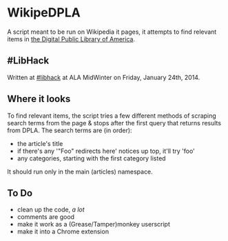 # WikipeDPLA

A script meant to be run on Wikipedia it pages, it attempts to find relevant items in [the Digital Public Library of America](http://dp.la/).

## #LibHack

Written at [#libhack](http://www.libhack.org) at ALA MidWinter on Friday, January 24th, 2014.

## Where it looks

To find relevant items, the script tries a few different methods of scraping search terms from the page & stops after the first query that returns results from DPLA. The search terms are (in order):

- the article's title
- if there's any '"Foo" redirects here' notices up top, it'll try 'foo'
- any categories, starting with the first category listed

It should run only in the main (articles) namespace.

## To Do

- clean up the code, _a lot_
- comments are good
- make it work as a (Grease/Tamper)monkey userscript
- make it into a Chrome extension
